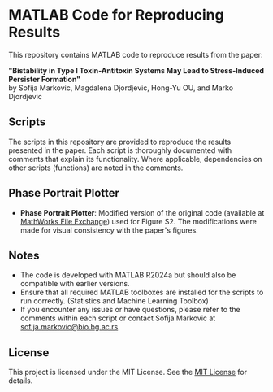 # MATLAB Code for Reproducing Results

This repository contains MATLAB code to reproduce results from the paper:

**"Bistability in Type I Toxin-Antitoxin Systems May Lead to Stress-Induced Persister Formation"**  
by Sofija Markovic, Magdalena Djordjevic, Hong-Yu OU, and Marko Djordjevic

## Scripts

The scripts in this repository are provided to reproduce the results presented in the paper. Each script is thoroughly documented with comments that explain its functionality. Where applicable, dependencies on other scripts (functions) are noted in the comments.

## Phase Portrait Plotter

- **Phase Portrait Plotter**: Modified version of the original code (available at [MathWorks File Exchange](https://www.mathworks.com/matlabcentral/fileexchange/81026-phase-portrait-plotter)) used for Figure S2. The modifications were made for visual consistency with the paper's figures.

## Notes

- The code is developed with MATLAB R2024a but should also be compatible with earlier versions.
- Ensure that all required MATLAB toolboxes are installed for the scripts to run correctly. (Statistics and Machine Learning Toolbox)
- If you encounter any issues or have questions, please refer to the comments within each script or contact Sofija Markovic at [sofija.markovic@bio.bg.ac.rs](mailto:sofija.markovic@bio.bg.ac.rs).

## License

This project is licensed under the MIT License. See the [MIT License](https://opensource.org/licenses/MIT) for details.
